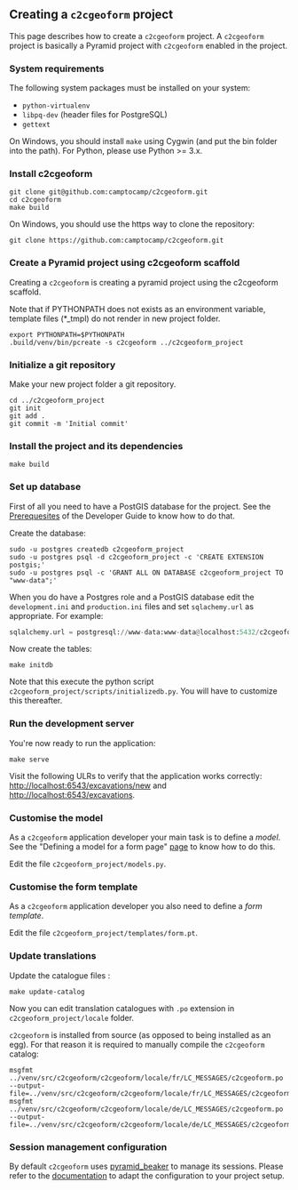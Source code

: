 ## Creating a `c2cgeoform` project

This page describes how to create a `c2cgeoform` project. A `c2cgeoform`
project is basically a Pyramid project with `c2cgeoform` enabled in the
project.

### System requirements

The following system packages must be installed on your system:

* `python-virtualenv`
* `libpq-dev` (header files for PostgreSQL)
* `gettext`

On Windows, you should install `make` using Cygwin (and put the bin folder
into the path). For Python, please use Python >= 3.x.


### Install c2cgeoform

```shell
git clone git@github.com:camptocamp/c2cgeoform.git
cd c2cgeoform
make build
```

On Windows, you should use the https way to clone the repository:

```shell
git clone https://github.com:camptocamp/c2cgeoform.git
```

### Create a Pyramid project using c2cgeoform scaffold

Creating a `c2cgeoform` is creating a pyramid project using the c2cgeoform scaffold.

Note that if PYTHONPATH does not exists as an environment variable,
template files (*_tmpl) do not render in new project folder.

```shell
export PYTHONPATH=$PYTHONPATH
.build/venv/bin/pcreate -s c2cgeoform ../c2cgeoform_project
```

### Initialize a git repository

Make your new project folder a git repository.

```shell
cd ../c2cgeoform_project
git init
git add .
git commit -m 'Initial commit'
```

### Install the project and its dependencies

```shell
make build
```

### Set up database

First of all you need to have a PostGIS database for the project. See the
[Prerequesites](developer-guide.md#prerequesites) of the Developer Guide to
know how to do that.

Create the database:

```shell
sudo -u postgres createdb c2cgeoform_project
sudo -u postgres psql -d c2cgeoform_project -c 'CREATE EXTENSION postgis;'
sudo -u postgres psql -c 'GRANT ALL ON DATABASE c2cgeoform_project TO "www-data";'
```

When you do have a Postgres role and a PostGIS database edit the
`development.ini` and `production.ini` files and set `sqlachemy.url` as appropriate.
For example:

```py
sqlalchemy.url = postgresql://www-data:www-data@localhost:5432/c2cgeoform_project
```

Now create the tables:

```shell
make initdb
```

Note that this execute the python script `c2cgeoform_project/scripts/initializedb.py`.
You will have to customize this thereafter.

### Run the development server

You're now ready to run the application:

```shell
make serve
```

Visit the following ULRs to verify that the application works correctly:
[http://localhost:6543/excavations/new](http://localhost:6543/excavations/new) and
[http://localhost:6543/excavations](http://localhost:6543/excavations).

### Customise the model

As a `c2cgeoform` application developer your main task is to define a *model*.
See the "Defining a model for a form page" [page](model.md) to know how to do
this.

Edit the file `c2cgeoform_project/models.py`.

### Customise the form template

As a `c2cgeoform` application developer you also need to define a *form
template*.

Edit the file `c2cgeoform_project/templates/form.pt`.

### Update translations

Update the catalogue files :

```shell
make update-catalog
```

Now you can edit translation catalogues with `.po` extension
in `c2cgeoform_project/locale` folder.

`c2cgeoform` is installed from source (as opposed to being installed as an
egg). For that reason it is required to manually compile the `c2cgeoform`
catalog:

```shell
msgfmt ../venv/src/c2cgeoform/c2cgeoform/locale/fr/LC_MESSAGES/c2cgeoform.po  --output-file=../venv/src/c2cgeoform/c2cgeoform/locale/fr/LC_MESSAGES/c2cgeoform.mo
msgfmt ../venv/src/c2cgeoform/c2cgeoform/locale/de/LC_MESSAGES/c2cgeoform.po  --output-file=../venv/src/c2cgeoform/c2cgeoform/locale/de/LC_MESSAGES/c2cgeoform.mo
```

### Session management configuration

By default `c2cgeoform` uses [pyramid_beaker](https://pypi.python.org/pypi/pyramid_beaker)
to manage its sessions. Please refer to the [documentation](http://beaker.readthedocs.org)
to adapt the configuration to your project setup.
